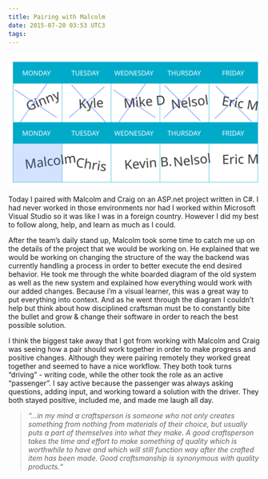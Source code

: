 ```yaml
---
title: Pairing with Malcolm
date: 2015-07-20 03:53 UTC3
tags:
---
```


![Pairing Calendar](/images/Tour_calendar_day6.svg)

Today I paired with Malcolm and Craig on an ASP.net project written in C#. I had never worked in those environments nor had I worked within Microsoft Visual Studio so it was like I was in a foreign country. However I did my best to follow along, help, and learn as much as I could.

After the team’s daily stand up, Malcolm took some time to catch me up on the details of the project that we would be working on. He explained that we would be working on changing the structure of the way the backend was currently handling a process in order to better execute the end desired behavior. He took me through the white boarded diagram of the old system as well as the new system and explained how everything would work with our added changes. Because i’m a visual learner, this was a great way to put everything into context. And as he went through the diagram I couldn’t help but think about how disciplined craftsman must be to constantly bite the bullet and grow & change their software in order to reach the best possible solution.

I think the biggest take away that I got from working with Malcolm and Craig was seeing how a pair should work together in order to make progress and positive changes. Although they were pairing remotely they worked great together and seemed to have a nice workflow. They both took turns “driving” - writing code, while the other took the role as an active “passenger”. I say active because the passenger was always asking questions, adding input, and working toward a solution with the driver. They both stayed positive, included me, and made me laugh all day.

>*“...in my mind a craftsperson is someone who not only creates something from nothing from materials of their choice, but usually puts a part of themselves into what they make. A good craftsperson takes the time and effort to make something of quality which is worthwhile to have and which will still function way after the crafted item has been made. Good craftsmanship is synonymous with quality products.“*